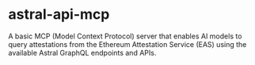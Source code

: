 # astral-api-mcp
A basic MCP (Model Context Protocol) server that enables AI models to query attestations from the Ethereum Attestation Service (EAS) using the available Astral GraphQL endpoints and APIs.
